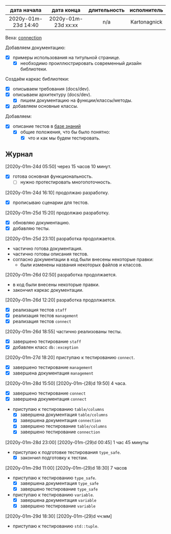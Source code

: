 
| дата начала         |   дата конца        | длительность  | исполнитель  |
|:-------------------:|:-------------------:|:-------------:|:------------:|
| 2020y-01m-23d 14:40 | 2020y-01m-23d xx:xx | n/a           | Kartonagnick |

Веха: [connection](milestones/2021y-01m-23d-0001-connection.md)  

Добавляем документацию:  
  - [x] примеры использования на титульной странице.  
    - [x] необходимо проиллюстрировать 
          современный дизайн библиотеки.  

Создаём каркас библиотеки:  
  - [x] описываем требования (docs/dev).  
  - [x] описываем архитектуру (docs/dev).  
    - [x] пишем документацию на функции/классы/методы.  
  - [x] добавляем основные классы.  

Добавляем:  
  - [x] описание тестов в [базе знаний](https://github.com/Kartonagnick/knowledge)  
    - [x] общие положения, что бы было понятно:  
      - [x] что и как мы будем тестировать.  

Журнал  
------

[2020y-01m-24d 05:50] через 15 часов 10 минут.  
 - [x] готова основная функциональность.  
   - [ ] нужно протестировать многопоточность.  

[2020y-01m-24d 16:10] продолжаю разработку.  
  - [x] прописываю сценарии для тестов.  

[2020y-01m-25d 15:20] продолжаю разработку.  
  - [x] обновляю документацию.  
  - [x] добавляю тесты.  

[2020y-01m-25d 23:10] разработка продолжается.  
  - частично готова документация.  
  - частично готовы описания тестов.  
  - согласно документации в код были внесены некоторые правки:  
    - были изменены названия некоторых файлов и классов.  

[2020y-01m-26d 02:50] разработка продолжается.  
  - в код были внесены некоторые правки.  
  - закончил каркас документации.  

[2020y-01m-26d 12:20] разработка продолжается.  
  - [x] реализация тестов `staff`  
  - [x] реализация тестов `management`  
  - [x] реализация тестов `connect`  

[2020y-01m-26d 18:55] частично реализованы тесты.  
  - [x] завершено тестирование `staff`  
  - [x] добавлен класс `db::exception`  

[2020y-01m-27d 18:20] приступаю к тестированию `connect`.  
  - [x] завершено тестирование `management`  
  - [x] завершена документация `management`  

[2020y-01m-28d 15:50] [2020y-01m-(28)d 19:50] 4 часа.  
  - [x] завершено тестирование `connect`  
  - [x] завершена документация `connect`  
  - приступаю к тестированию `table/columns`  
    - [x] завершена документация `table/columns`  
    - [x] завершена документация `connection`  
    - [x] завершено тестирование `table/columns`  
    - [x] завершено тестирование `connection`  

[2020y-01m-28d 23:00] [2020y-01m-(29)d 00:45] 1 час 45 минуты  
  - приступаю к подготовке тестирования `type_safe`.  
    - [x] закончил подготовку к тестам.  

[2020y-01m-29d 11:00] [2020y-01m-(29)d 18:30] 7 часов  
  - приступаю к тестированию `type_safe`.  
    - [x] завершена документация `type_safe`  
    - [x] завершено тестирование `type_safe`  
  - приступаю к тестированию `variable`.  
    - [x] завершена документация `variable`  
    - [x] завершено тестирование `variable`  

[2020y-01m-29d 18:30] [2020y-01m-(29)d чч:мм]  
  - приступаю к тестированию `std::tuple`.  

